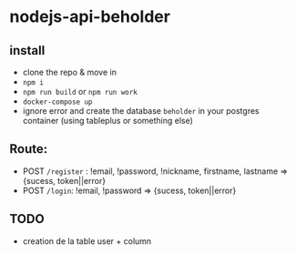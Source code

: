# nodejs-api-beholder

## install

-   clone the repo & move in
-   `npm i`
-   `npm run build` or `npm run work`
-   `docker-compose up`
-   ignore error and create the database `beholder` in your postgres container (using tableplus or something else)

## Route:

-   POST `/register` : !email, !password, !nickname, firstname, lastname => {sucess, token||error}
-   POST `/login`: !email, !password => {sucess, token||error}

## TODO

-   creation de la table user + column
